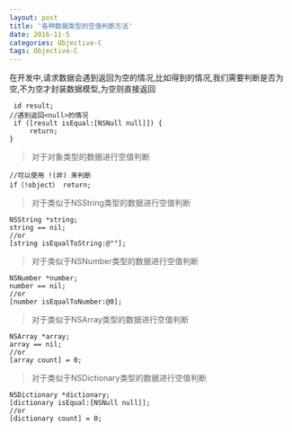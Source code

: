 ```yaml
---
layout: post
title: '各种数据类型的空值判断方法'
date: 2016-11-5
categories: Objective-C
tags: Objective-C
---
```


在开发中,请求数据会遇到返回为空的情况,比如得到<null>的情况,我们需要判断是否为空,不为空才封装数据模型,为空则直接返回

```
 id result;
//遇到返回<null>的情况
 if ([result isEqual:[NSNull null]]) {
     return;
}
```
>对于对象类型的数据进行空值判断

```
//可以使用 !(非) 来判断
if（!object） return;
```

>对于类似于NSString类型的数据进行空值判断

```
NSString *string;
string == nil;
//or 
[string isEqualToString:@""];
```
>对于类似于NSNumber类型的数据进行空值判断

```
NSNumber *number;
number == nil;
//or
[number isEqualToNumber:@0];
```

>对于类似于NSArray类型的数据进行空值判断

```
NSArray *array;
array == nil;
//or
[array count] = 0;
```

>对于类似于NSDictionary类型的数据进行空值判断

```
NSDictionary *dictionary;
[dictionary isEqual:[NSNull null]];
//or
[dictionary count] = 0;
```

